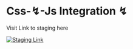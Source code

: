 # Css-↯-Js Integration ↯

Visit Link to staging here

[![Staging Link](https://vercel.com/button)](https://card-components-lib.vercel.app/)
